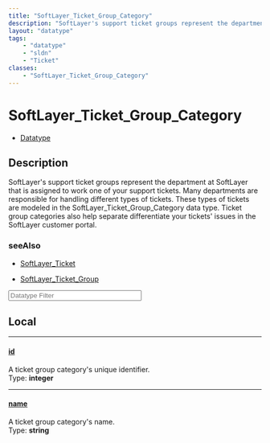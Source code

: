 ```yaml
---
title: "SoftLayer_Ticket_Group_Category"
description: "SoftLayer's support ticket groups represent the department at SoftLayer that is assigned to work one of your support tic... "
layout: "datatype"
tags:
    - "datatype"
    - "sldn"
    - "Ticket"
classes:
    - "SoftLayer_Ticket_Group_Category"
---
```


# SoftLayer_Ticket_Group_Category
<div id='service-datatype'>
    <ul id='sldn-reference-tabs'>
        <li id='datatype'> <a href='/reference/datatypes/SoftLayer_Ticket_Group_Category' >Datatype</a></li>
    </ul>
</div>

## Description 


SoftLayer's support ticket groups represent the department at SoftLayer that is assigned to work one of your support tickets. Many departments are responsible for handling different types of tickets. These types of tickets are modeled in the SoftLayer_Ticket_Group_Category data type. Ticket group categories also help separate differentiate your tickets' issues in the SoftLayer customer portal. 



### seeAlso

* [SoftLayer_Ticket](/reference/services/SoftLayer_Ticket )


* [SoftLayer_Ticket_Group](/reference/datatypes/SoftLayer_Ticket_Group )




<!-- Filer BEGIN -->
<div class="view-filters">
        <div class="clearfix">
            <div class="search-input-box">
                <input placeholder="Datatype Filter" onkeyup="titleSearch(inputId='prop-input', divId='properties', elementClass='prop-row')" 
                    type="text" id="prop-input" value="" size="30" maxlength="128" class="form-text">
            </div>
        </div>
</div>
<!-- Filer END -->

<div id="properties" class="content">
<div id="localProperties" class="prop-content" >

## Local
<div class="prop-row">

-----
[id]: #id
#### [id]
A ticket group category's unique identifier.  
<span class="type-label">Type: </span>**integer**  



</div>
<div class="prop-row">

-----
[name]: #name
#### [name]
A ticket group category's name.  
<span class="type-label">Type: </span>**string**  



</div>
</div>
<!-- LOCAL PROPERTY END -->

</div>


